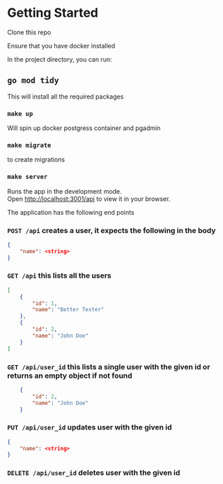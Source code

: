 # Getting Started

Clone this repo

Ensure that you have docker installed

In the project directory, you can run:

## `go mod tidy`  

This will install all the required packages

### `make up`

Will spin up docker postgress container and pgadmin

### `make migrate`

to create migrations

### `make server`

Runs the app in the development mode.\
Open [http://localhost:3001/api](http://localhost:3001/api) to view it in your browser.

The application has the following end points

### `POST /api` creates a user, it expects the following in the body

```JSON
{
    "name": <string>
}
```

### `GET /api` this lists all the users

```JSON
[
    {
        "id": 1,
        "name": "Better Tester"
    },
    {
        "id": 2,
        "name": "John Doe"
    }
]
```

### `GET /api/user_id` this lists  a single user with the given id or returns an empty object if not found

```JSON
    {
        "id": 2,
        "name": "John Doe"
    }

```

### `PUT /api/user_id` updates  user with the given id

```JSON
{
    "name": <string>
}
```

### `DELETE /api/user_id` deletes  user with the given id
